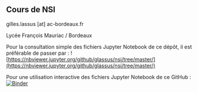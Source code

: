 ## Cours de NSI 
gilles.lassus [at] ac-bordeaux.fr

Lycée François Mauriac / Bordeaux  



Pour la consultation simple des fichiers Jupyter Notebook de ce dépôt, il est préférable de passer par :
![https://nbviewer.jupyter.org/github/glassus/nsi/tree/master/](https://nbviewer.jupyter.org/github/glassus/nsi/tree/master/)

Pour une utilisation interactive des fichiers Jupyter Notebook de ce GitHub :
[![Binder](https://mybinder.org/badge_logo.svg)](https://mybinder.org/v2/gh/glassus/nsi/master)

